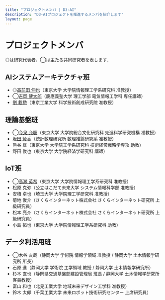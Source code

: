 ```yaml
---
title: "プロジェクトメンバ | D3-AI"
description: "D3-AIプロジェクトを推進するメンバを紹介します"
layout: page
---
```


# プロジェクトメンバ

◎は研究代表者，◯は主たる共同研究者を表します．

## AIシステムアーキテクチャ班

- ◎[高前田 伸也](/member/shinya-takamaeda)（東京大学 大学院情報理工学系研究科 准教授）
- ◯[吉岡 健太郎](/member/kentaro-yoshioka)（慶應義塾大学 理工学部 電気情報工学科 専任講師）
- [劉 載勲](/member/jaehoon-yu)（東京工業大学 科学技術創成研究院 准教授）

## 理論基盤班

- ◯[今泉 允聡](/member/masaaki-imaizumi)（東京大学 大学院総合文化研究科 先進科学研究機構 准教授）
- [坂田 綾香](/member/ayaka-sakata)（統計数理研究所 数理推論研究系 准教授）
- 熊谷 亘（東京大学 大学院工学系研究科 技術経営戦略学専攻 助教）
- 野田 俊也（東京大学 大学院経済学研究科 講師）

## IoT班

- ◯[高瀬 英希](/member/hideki-takase)（東京大学 大学院情報理工学系研究科 准教授）
- 松原 克弥（公立はこだて未来大学 システム情報科学部 准教授）
- 安積 卓也（埼玉大学 大学院理工学研究科 准教授）
- 菊地 俊介（さくらインターネット株式会社 さくらインターネット研究所 上級研究員）
- 松本 亮介（さくらインターネット株式会社 さくらインターネット研究所 上級研究員）
- 小島 拓也（東京大学 大学院情報理工学系研究科 助教）

## データ利活用班

- ◯木谷 友哉（静岡大学 学術院 情報学領域 准教授 / 静岡大学 土木情報学研究所 所長）
- 石原 進（静岡大学 学術院 工学領域 教授 / 静岡大学 土木情報学研究所）
- 杉本 直也（静岡県交通基盤部建設管理局 班長 / 静岡大学 土木情報学研究所 客員教授）
- 富山 和也（北見工業大学 地域未来デザイン工学科 准教授）
- 鈴木 太郎（千葉工業大学 未来ロボット技術研究センター 上席研究員）

